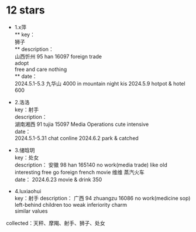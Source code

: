 # 12 stars

* 1.x萍   
  ** key：   
        狮子   
  ** description：   
        山西忻州 95 han 16097 foreign trade    
        adopt    
        free and care nothing   
   ** date：   
     2024.5.1-5.3   九华山  4000  in mountain night kis
     2024.5.9       hotpot & hotel  600

* 2.洛洛   
   key：射手   
   description：   
     湖南湘西 91 tujia 15097 Media Operations
     cute intensive   
   date：   
     2024.5.1-5.31   chat conline 
     2024.6.2        park & catched 

* 3.储晗玥   
   key：处女   
   description： 
     安徽 98 han 165140  no work(media trade)
     like old  interesting   free  go foreign
     french movie
     维维 蒸汽火车   
   date：
      2024.6.23   movie & drink  350


* 4.luxiaohui  
   key：射手
   description：
      广西 94 zhuangzu 16086  no work(medicine sop)
      left-behind children    too weak   inferiority
      charm  
      similar values
   




collected：天秤、摩羯、射手、狮子、处女
